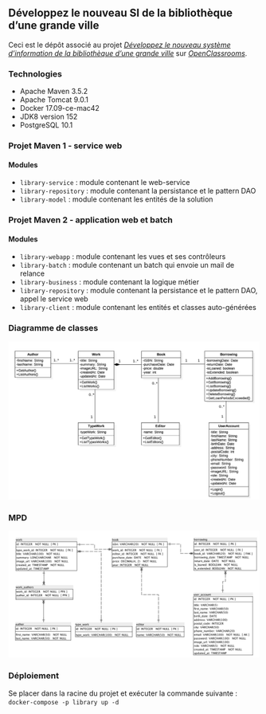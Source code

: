 ## Développez le nouveau SI de la bibliothèque d’une grande ville

Ceci est le dépôt associé au projet [_Développez le nouveau système d’information de la bibliothèque d’une grande ville_](https://openclassrooms.com/projects/developpez-le-nouveau-systeme-d-information-de-la-bibliotheque-d-une-grande-ville)
sur [_OpenClassrooms_](https://www.openclassrooms.com).


### Technologies

- Apache Maven 3.5.2
- Apache Tomcat 9.0.1
- Docker 17.09-ce-mac42
- JDK8 version 152
- PostgreSQL 10.1


### Projet Maven 1 - service web

#### Modules

- `library-service` : module contenant le web-service
- `library-repository` : module contenant la persistance et le pattern DAO
- `library-model` : module contenant les entités de la solution


### Projet Maven 2 - application web et batch

#### Modules

- `library-webapp` : module contenant les vues et ses contrôleurs
- `library-batch` : module contenant un batch qui envoie un mail de relance
- `library-business` : module contenant la logique métier
- `library-repository` : module contenant la persistance et le pattern DAO, appel le service web
- `library-client` : module contenant les entités et classes auto-générées


### Diagramme de classes
![](images/class_diagram-v2.png?raw=true)


### MPD
![](images/mpd_library-v2.png?raw=true)


### Déploiement

Se placer dans la racine du projet et exécuter la commande suivante :
`docker-compose -p library up -d`

